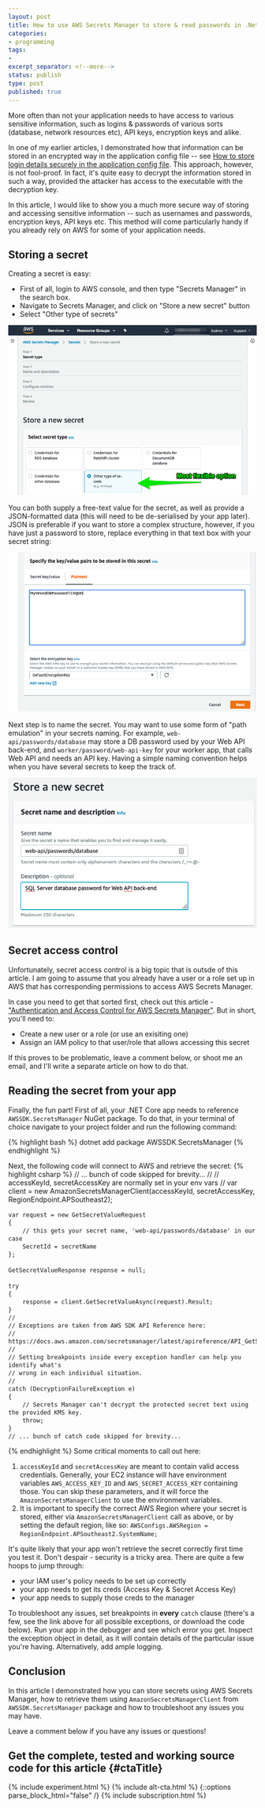 ```yaml
---
layout: post
title: How to use AWS Secrets Manager to store & read passwords in .Net Core apps
categories:
- programming
tags:
-
excerpt_separator: <!--more-->
status: publish
type: post
published: true
---
```

More often than not your application needs to have access to various sensitive information, such as
logins & passwords of various sorts (database, network resources etc), API keys, encryption keys and
alike.

In one of my earlier articles, I demonstrated how that information can be stored in an encrypted way
in the application config file -- see [How to store login details securely in the application config file][1]. 
This approach, however, is not fool-proof. In fact, it's quite easy to decrypt the information stored in
such a way, provided the attacker has access to the executable with the decryption key.

In this article, I would like to show you a much more secure way of storing and accessing sensitive
information -- such as usernames and passwords, encryption keys, API keys etc. This method will come
particularly handy if you already rely on AWS for some of your application needs.

<!--more-->

## Storing a secret
Creating a secret is easy:
- First of all, login to AWS console, and then type "Secrets Manager" in the search box.
- Navigate to Secrets Manager, and click on "Store a new secret" button
- Select "Other type of secrets"

![AWS Secrets Manager "Store a new secret" screen][3]

You can both supply a free-text value for the secret, as well as provide a JSON-formatted data (this
will need to be de-serialised by your app later). JSON is preferable if you want to store a complex
structure, however, if you have just a password to store, replace everything in that text box with
your secret string:

![Example of a secret in AWS Secrets Manager][4]

Next step is to name the secret. You may want to use some form of "path emulation" in your secrets
naming. For example, `web-api/passwords/database` may store a DB password used by your Web API
back-end, and `worker/password/web-api-key` for your worker app, that calls Web API and needs an API
key. Having a simple naming convention helps when you have several secrets to keep the track of.

![Example of a secret name in AWS Secrets Manager][5]

## Secret access control
Unfortunately, secret access control is a big topic that is outsde of this article. I am going to 
assume that you already have a user or a role set up in AWS that has corresponding permissions to 
access AWS Secrets Manager. 

In case you need to get that sorted first, check out this article -
["Authentication and Access Control for AWS Secrets Manager"][2]. But in short, you'll need to:

- Create a new user or a role (or use an exisiting one)
- Assign an IAM policy to that user/role that allows accessing this secret

If this proves to be problematic, leave a comment below, or shoot me an email, and I'll write a
separate article on how to do that.

## Reading the secret from your app
Finally, the fun part! First of all, your .NET Core app needs to reference `AWSSDK.SecretsManager`
NuGet package. To do that, in your terminal of choice navigate to your project folder and run the
following command:

{% highlight bash %}
dotnet add package AWSSDK.SecretsManager
{% endhighlight %}

Next, the following code will connect to AWS and retrieve the secret:
{% highlight csharp %}
    // ... bunch of code skipped for brevity...
    //
    // accessKeyId, secretAccessKey are normally set in your env vars
    // 
    var client = new AmazonSecretsManagerClient(accessKeyId, secretAccessKey, RegionEndpoint.APSoutheast2);

    var request = new GetSecretValueRequest
    {
        // this gets your secret name, 'web-api/passwords/database' in our case
        SecretId = secretName
    };

    GetSecretValueResponse response = null;

    try
    {
        response = client.GetSecretValueAsync(request).Result;
    }
    //
    // Exceptions are taken from AWS SDK API Reference here:
    // https://docs.aws.amazon.com/secretsmanager/latest/apireference/API_GetSecretValue.html#API_GetSecretValue_Errors
    //
    // Setting breakpoints inside every exception handler can help you identify what's 
    // wrong in each individual situation. 
    //
    catch (DecryptionFailureException e)
    {
        // Secrets Manager can't decrypt the protected secret text using the provided KMS key.
        throw;
    }
    // ... bunch of catch code skipped for brevity...
{% endhighlight %}
Some critical moments to call out here:

1. `accessKeyId` and `secretAccessKey` are meant to contain valid access credentials. Generally, your
   EC2 instance will have environment variables `AWS_ACCESS_KEY_ID` and `AWS_SECRET_ACCESS_KEY`
   containing those. You can skip these parameters, and it will force the
   `AmazonSecretsManagerClient` to use the environment variables.
2. It is important to specify the correct AWS Region where your secret is stored, either via
   `AmazonSecretsManagerClient` call as above, or by setting the default region, like so: 
   `AWSConfigs.AWSRegion = RegionEndpoint.APSoutheast2.SystemName;`

It's quite likely that your app won't retrieve the secret correctly first time you test it. Don't
despair - security is a tricky area. There are quite a few hoops to jump through:
- your IAM user's policy needs to be set up correctly
- your app needs to get its creds (Access Key & Secret Access Key)
- your app needs to supply those creds to the manager

To troubleshoot any issues, set breakpoints in __every__ `catch` clause (there's a few, see the link
above for all possible exceptions, or download the code below). Run your app in the debugger and see
which error you get. Inspect the exception object in detail, as it will contain details of the
particular issue you're having. Alternatively, add ample logging.

## Conclusion
In this article I demonstrated how you can store secrets using AWS Secrets Manager, how to retrieve
them using `AmazonSecretsManagerClient` from `AWSSDK.SecretsManager` package and how to troubleshoot
any issues you may have.

Leave a comment below if you have any issues or questions!

## Get the complete, tested and working source code for this article {#ctaTitle}
{% include experiment.html %}
{% include alt-cta.html %}
{::options parse_block_html="false" /}
{% include subscription.html %}

[1]:/how-to-store-login-details-securely-in-application-config-file/
[2]:https://docs.aws.amazon.com/secretsmanager/latest/userguide/auth-and-access.html
[3]:/img/secret-type-choice.png "AWS Secrets Manager 'Store a new secret' screen"
[4]:/img/secret-value.png "Example of a secret in AWS Secrets Manager"
[5]:/img/secret-name.png "Example of a secret name in AWS Secrets Manager"
